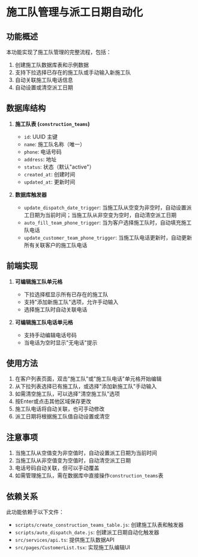 # 施工队管理与派工日期自动化

## 功能概述

本功能实现了施工队管理的完整流程，包括：

1. 创建施工队数据库表和示例数据
2. 支持下拉选择已存在的施工队或手动输入新施工队
3. 自动关联施工队电话信息
4. 自动设置或清空派工日期

## 数据库结构

1. **施工队表 (`construction_teams`)**
   - `id`: UUID 主键
   - `name`: 施工队名称（唯一）
   - `phone`: 电话号码
   - `address`: 地址
   - `status`: 状态（默认"active"）
   - `created_at`: 创建时间
   - `updated_at`: 更新时间

2. **数据库触发器**
   - `update_dispatch_date_trigger`: 当施工队从空变为非空时，自动设置派工日期为当前时间；当施工队从非空变为空时，自动清空派工日期
   - `auto_fill_team_phone_trigger`: 当为客户选择施工队时，自动填充施工队电话
   - `update_customer_team_phone_trigger`: 当施工队电话更新时，自动更新所有关联客户的施工队电话

## 前端实现

1. **可编辑施工队单元格**
   - 下拉选择框显示所有已存在的施工队
   - 支持"添加新施工队"选项，允许手动输入
   - 选择施工队时自动关联电话

2. **可编辑施工队电话单元格**
   - 支持手动编辑电话号码
   - 当电话为空时显示"无电话"提示

## 使用方法

1. 在客户列表页面，双击"施工队"或"施工队电话"单元格开始编辑
2. 从下拉列表选择已有施工队，或选择"添加新施工队"手动输入
3. 如需清空施工队，可以选择"清空施工队"选项
4. 按Enter或点击其他区域保存更改
5. 施工队电话将自动关联，也可手动修改
6. 派工日期将根据施工队值自动设置或清空

## 注意事项

1. 当施工队从空值变为非空值时，自动设置派工日期为当前时间
2. 当施工队从非空值变为空值时，自动清空派工日期
3. 电话号码自动关联，但可以手动覆盖
4. 如需管理施工队，需在数据库中直接操作`construction_teams`表

## 依赖关系

此功能依赖于以下文件：
- `scripts/create_construction_teams_table.js`: 创建施工队表和触发器
- `scripts/auto_dispatch_date.js`: 创建派工日期自动化触发器
- `src/services/api.ts`: 提供施工队数据API
- `src/pages/CustomerList.tsx`: 实现施工队编辑UI 